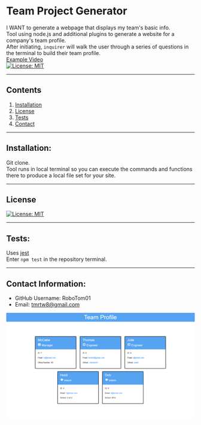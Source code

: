 # Team Project Generator  
  I WANT to generate a webpage that displays my team's basic info.<br /> Tool using node.js and additional plugins to generate a website for a company's team profile.<br /> After initiating, `inquirer` will walk the user through a series of questions in the terminal to build their team profile.<br /> [Example Video](https://watch.screencastify.com/v/r1aImDLb1BZkBZ0uOVIJ)<br />
  [![License: MIT](https://img.shields.io/badge/License-MIT-yellow.svg)](https://opensource.org/licenses/MIT)<br />
  

  ---
  ## Contents

  1. [Installation](#installation)
  2. [License](#license)
  3. [Tests](#tests)
  4. [Contact](#contact)


  ---

  ## Installation:
  Git clone.<br /> Tool runs in local terminal so you can execute the commands and functions there to produce a local file set for your site.
  

  ---

  ## License
  [![License: MIT](https://img.shields.io/badge/License-MIT-yellow.svg)](https://opensource.org/licenses/MIT)<br />


  ---

  ## Tests:
  Uses [jest](https://www.npmjs.com/package/jest)<br />
  Enter `npm test` in the repository terminal.<br />


  ---

  ## Contact Information:
  * GitHub Username: RoboTom01
  * Email: tmrtw8@gmail.com  
  
  ![](./assets/teamprofilemockup.png)
